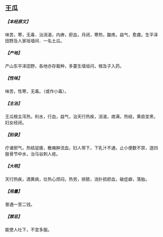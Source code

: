 ## 王瓜

##### 【本经原文】
味苦，寒，无毒．治消渴，内痹，瘀血，月闭，寒热，酸疼。益气，愈聋。生平泽田野及人家垣墙间．一名土瓜。
##### 【产地】
产山东平泽田野，各地亦存栽种，多蔓生墙垣问，根及子入药。
##### 【性味】
味苦，性寒，无毒。（或作小毒）。
##### 【主治】
王瓜根主泻热，利水，行血，益气，治天行热疾，消渴，痞满，热结，黄疸变黑，妇女经闭。
##### 【别录】
疗诸邪气，热结鼠瘘，散痈肿流血，妇人带下，下乳汁不通，止小便数不禁，逐四肢骨节中水，治马谷刺人疮。
##### 【大明】
天行热疾，酒黄病，壮热心烦闷，热劳，排脓，消扑损瘀血，破症癖，落胎。
##### 【用量】
普通一至二钱。
##### 【禁忌】
能使人吐下，不宜多服。